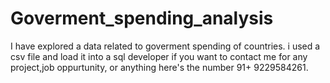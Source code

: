 # Goverment_spending_analysis
I have explored a data related to goverment spending of countries.
i used a csv file and load it into a sql developer
if you want to contact me for any project,job oppurtunity, or anything 
here's the number 91+ 9229584261.

